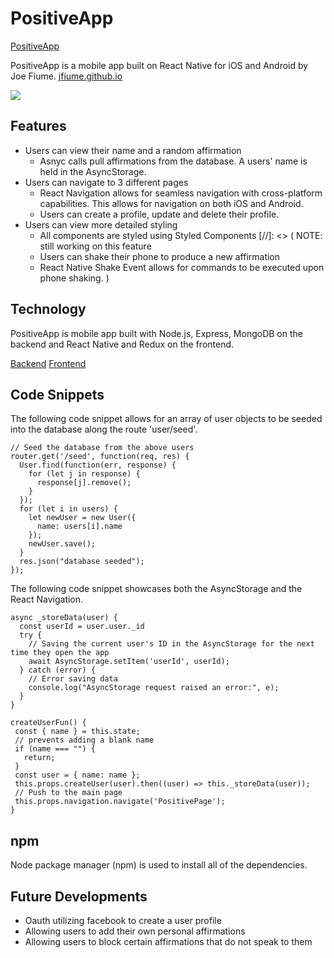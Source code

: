 # PositiveApp

[PositiveApp](https://expo.io/@joe007/positiveapp)

PositiveApp is a mobile app built on React Native for iOS and Android by Joe Fiume.
[jfiume.github.io](http://https://github.com/jfiume)

<img src="https://res.cloudinary.com/pancake/image/upload/c_scale,h_600/v1531610435/PositiveApp_MainPage.png" >

## Features

- Users can view their name and a random affirmation
  - Asnyc calls pull affirmations from the database. A users' name is held in the AsyncStorage.
- Users can navigate to 3 different pages
  - React Navigation allows for seamless navigation with cross-platform capabilities. This allows for navigation on both iOS and Android.
  - Users can create a profile, update and delete their profile.
- Users can view more detailed styling
  - All components are styled using Styled Components
[//]: <> (
  NOTE: still working on this feature
  - Users can shake their phone to produce a new affirmation
  - React Native Shake Event allows for commands to be executed upon phone shaking.
  )

## Technology

PositiveApp is mobile app built with Node.js, Express, MongoDB on the backend and React Native and Redux on the frontend.

[Backend](https://github.com/jfiume/PositiveApp/blob/master/docs/backend.md)
[Frontend](https://github.com/jfiume/PositiveApp/blob/master/docs/frontend.md)

## Code Snippets
The following code snippet allows for an array of user objects to be seeded into the database along the route 'user/seed'.
```javascipt
// Seed the database from the above users
router.get('/seed', function(req, res) {
  User.find(function(err, response) {
    for (let j in response) {
      response[j].remove();
    }
  });
  for (let i in users) {
    let newUser = new User({
      name: users[i].name
    });
    newUser.save();
  }
  res.json("database seeded");
});
```
The following code snippet showcases both the AsyncStorage and the React Navigation.
``` javascipt
async _storeData(user) {
  const userId = user.user._id
  try {
    // Saving the current user's ID in the AsyncStorage for the next time they open the app
    await AsyncStorage.setItem('userId', userId);
  } catch (error) {
    // Error saving data
    console.log("AsyncStorage request raised an error:", e);
  }
}

createUserFun() {
 const { name } = this.state;
 // prevents adding a blank name
 if (name === "") {
   return;
 }
 const user = { name: name };
 this.props.createUser(user).then((user) => this._storeData(user));
 // Push to the main page
 this.props.navigation.navigate('PositivePage');
}
```

## npm

Node package manager (npm) is used to install all of the dependencies.

## Future Developments

- Oauth utilizing facebook to create a user profile
- Allowing users to add their own personal affirmations
- Allowing users to block certain affirmations that do not speak to them
